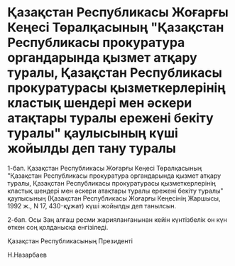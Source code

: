 # Қазақстан Республикасы Жоғарғы Кеңесі Төралқасының "Қазақстан Республикасы прокуратура органдарында қызмет атқару туралы, Қазақстан Республикасы прокуратурасы қызметкерлерінің кластық шендері мен әскери атақтары туралы ережені бекіту туралы" қаулысының күші жойылды деп тану туралы

1-бап. Қазақстан Республикасы Жоғарғы Кеңесі Төралқасының "Қазақстан Республикасы прокуратура органдарында қызмет атқару туралы, Қазақстан Республикасы прокуратурасы қызметкерлерінің кластық шендері мен әскери атақтары туралы ережені бекіту туралы" қаулысының (Қазақстан Республикасы Жоғарғы Кеңесінің Жаршысы, 1992 ж., N 17, 430-құжат) күші жойылды деп танылсын.

2-бап. Осы Заң алғаш ресми жарияланғанынан кейін күнтізбелік он күн өткен соң қолданысқа енгізіледі.

Қазақстан Республикасының Президенті

Н.Назарбаев

